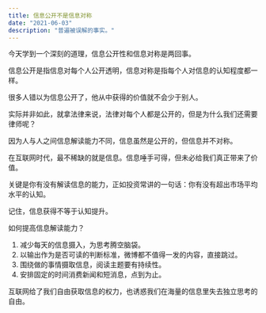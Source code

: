 ```yaml
---
title: 信息公开不是信息对称
date: "2021-06-03"
description: "普遍被误解的事实。"
---
```


今天学到一个深刻的道理，信息公开性和信息对称是两回事。

信息公开是指信息对每个人公开透明，信息对称是指每个人对信息的认知程度都一样。

很多人错以为信息公开了，他从中获得的价值就不会少于别人。

实际并非如此，就拿法律来说，法律对每个人都是公开的，但是为什么我们还需要律师呢？

因为人与人之间信息解读能力不同，信息虽然是公开的，但信息并不对称。

在互联网时代，最不稀缺的就是信息。信息唾手可得，但未必给我们真正带来了价值。

关键是你有没有解读信息的能力，正如投资常讲的一句话：你有没有超出市场平均水平的认知。

记住，信息获得不等于认知提升。

如何提高信息解读能力？

1. 减少每天的信息摄入，为思考腾空脑袋。
2. 以输出作为是否可读的判断标准，微博都不值得一发的内容，直接跳过。
3. 围绕做的事情摄取信息，阅读主题要有持续性。
4. 安排固定的时间消费新闻和短消息，点到为止。

互联网给了我们自由获取信息的权力，也诱惑我们在海量的信息里失去独立思考的自由。
